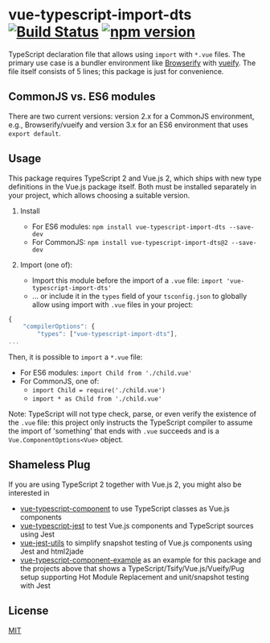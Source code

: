 # vue-typescript-import-dts [![Build Status](https://travis-ci.org/locoslab/vue-typescript-import-dts.svg?branch=master)](https://travis-ci.org/locoslab/vue-typescript-import-dts) [![npm version](https://badge.fury.io/js/vue-typescript-import-dts.svg)](https://badge.fury.io/js/vue-typescript-import-dts)
TypeScript declaration file that allows using `import` with `*.vue` files. The primary use case is a bundler environment like [Browserify](http://browserify.org/) with [vueify](https://github.com/vuejs/vueify). The file itself consists of 5 lines; this package is just for convenience.

## CommonJS vs. ES6 modules
There are two current versions: version 2.x for a CommonJS environment, e.g., Browserify/vueify and version 3.x for an ES6 environment that uses `export default`.

## Usage
This package requires TypeScript 2 and Vue.js 2, which ships with new type definitions in the Vue.js package itself. Both must be installed separately in your project, which allows choosing a suitable version.

1. Install
    * For ES6 modules: `npm install vue-typescript-import-dts --save-dev`
    * For CommonJS: `npm install vue-typescript-import-dts@2 --save-dev`

2. Import (one of):
    * Import this module before the import of a `.vue` file: `import 'vue-typescript-import-dts'`
    * ... or include it in the `types` field of your `tsconfig.json` to globally allow using import with `.vue` files in your project:

```javascript
{
    "compilerOptions": {
        "types": ["vue-typescript-import-dts"],
...
```

Then, it is possible to `import` a `*.vue` file:

* For ES6 modules:  `import Child from './child.vue'`
* For CommonJS, one of:
    - `import Child = require('./child.vue')`
    - `import * as Child from './child.vue'`

Note: TypeScript will not type check, parse, or even verify the existence of the `.vue` file: this project only instructs the TypeScript compiler to assume the import of 'something' that ends with `.vue` succeeds and is a `Vue.ComponentOptions<Vue>` object.

## Shameless Plug
If you are using TypeScript 2 together with Vue.js 2, you might also be interested in
* [vue-typescript-component](https://github.com/locoslab/vue-typescript-component) to use TypeScript classes as Vue.js components
* [vue-typescript-jest](https://github.com/locoslab/vue-typescript-jest) to test Vue.js components and TypeScript sources using Jest
* [vue-jest-utils](https://github.com/locoslab/vue-jest-utils) to simplify snapshot testing of Vue.js components using Jest and html2jade
* [vue-typescript-component-example](https://github.com/locoslab/vue-typescript-component-example) as an example for this package and the projects above that shows a TypeScript/Tsify/Vue.js/Vueify/Pug setup supporting Hot Module Replacement and unit/snapshot testing with Jest

## License
[MIT](http://opensource.org/licenses/MIT)
